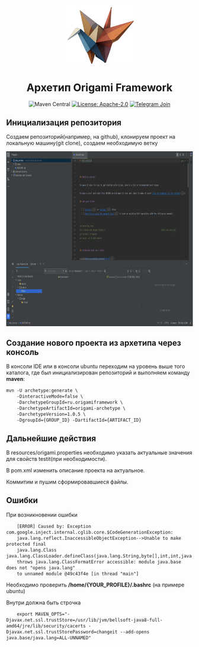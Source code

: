 <br>
<div align="center">
<img src="./img/logo.png" alt="Origami" width="200">

# Архетип Origami Framework

![Maven Central](https://img.shields.io/maven-central/v/ru.origamiframework/origami-framework-parent.svg)
[![License: Apache-2.0](https://img.shields.io/badge/License-Apache_2.0-blue.svg)](https://www.apache.org/licenses/LICENSE-2.0)
[![Telegram Join](https://img.shields.io/badge/Telegram-Join%20channel-blue?logo=telegram)](https://t.me/origamiframework)
</div>

## Инициализация репозитория

Создаем репозиторий(например, на github), клонируем проект на локальную машину(git clone), создаем необходимую ветку

<img alt="img_1.png" height="472" width="862" src="img/img_1.png"/>

## Создание нового проекта из архетипа через консоль

В консоли IDE или в консоли ubuntu переходим на уровень выше того каталога, где был инициализирован репозиторий 
и выполняем команду **maven**:

```
mvn -U archetype:generate \
    -DinteractiveMode=false \
    -DarchetypeGroupId=ru.origamiframework \
    -DarchetypeArtifactId=origami-archetype \
    -DarchetypeVersion=1.0.5 \
    -DgroupId={GROUP_ID} -DartifactId={ARTIFACT_ID}
```

## Дальнейшие действия

В resources/origami.properties необходимо указать актуальные значения для свойств testit(при необходимости).

В pom.xml изменить описание проекта на актуальное.

Коммитим и пушим сформировавшиеся файлы.


## Ошибки

При возникновении ошибки

```
    [ERROR] Caused by: Exception com.google.inject.internal.cglib.core.$CodeGenerationException: 
    java.lang.reflect.InaccessibleObjectException-->Unable to make protected final 
    java.lang.Class java.lang.ClassLoader.defineClass(java.lang.String,byte[],int,int,java.security.ProtectionDomain) 
    throws java.lang.ClassFormatError accessible: module java.base does not "opens java.lang" 
    to unnamed module @49c43f4e [in thread "main"]
```

Необходимо проверить **/home/{YOUR_PROFILE}/.bashrc** (на примере ubuntu)

Внутри должна быть строчка

```
    export MAVEN_OPTS="-Djavax.net.ssl.trustStore=/usr/lib/jvm/bellsoft-java8-full-amd64/jre/lib/security/cacerts -Djavax.net.ssl.trustStorePassword=changeit --add-opens java.base/java.lang=ALL-UNNAMED"
```
